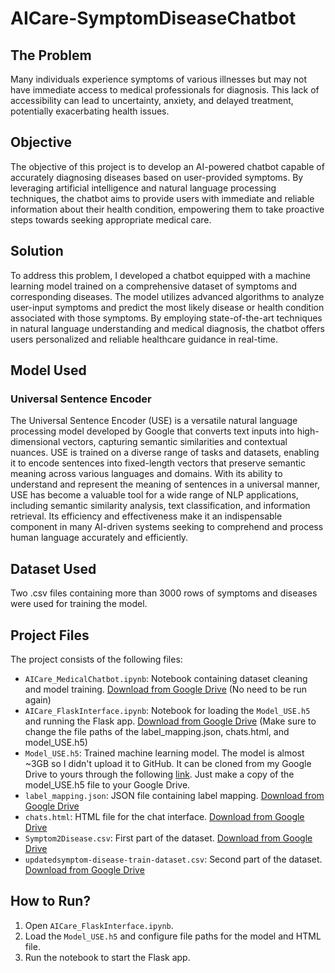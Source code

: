 # AICare-SymptomDiseaseChatbot

## The Problem

Many individuals experience symptoms of various illnesses but may not have immediate access to medical professionals for diagnosis. This lack of accessibility can lead to uncertainty, anxiety, and delayed treatment, potentially exacerbating health issues.

## Objective

The objective of this project is to develop an AI-powered chatbot capable of accurately diagnosing diseases based on user-provided symptoms. By leveraging artificial intelligence and natural language processing techniques, the chatbot aims to provide users with immediate and reliable information about their health condition, empowering them to take proactive steps towards seeking appropriate medical care.

## Solution

To address this problem, I developed a chatbot equipped with a machine learning model trained on a comprehensive dataset of symptoms and corresponding diseases. The model utilizes advanced algorithms to analyze user-input symptoms and predict the most likely disease or health condition associated with those symptoms. By employing state-of-the-art techniques in natural language understanding and medical diagnosis, the chatbot offers users personalized and reliable healthcare guidance in real-time.

## Model Used

### Universal Sentence Encoder

The Universal Sentence Encoder (USE) is a versatile natural language processing model developed by Google that converts text inputs into high-dimensional vectors, capturing semantic similarities and contextual nuances. USE is trained on a diverse range of tasks and datasets, enabling it to encode sentences into fixed-length vectors that preserve semantic meaning across various languages and domains. With its ability to understand and represent the meaning of sentences in a universal manner, USE has become a valuable tool for a wide range of NLP applications, including semantic similarity analysis, text classification, and information retrieval. Its efficiency and effectiveness make it an indispensable component in many AI-driven systems seeking to comprehend and process human language accurately and efficiently.

## Dataset Used

Two .csv files containing more than 3000 rows of symptoms and diseases were used for training the model.

## Project Files

The project consists of the following files:

- `AICare_MedicalChatbot.ipynb`: Notebook containing dataset cleaning and model training. [Download from Google Drive](https://drive.google.com/file/d/1Y4Ki3tZjckF7MBO8qWoYQWiwzhrkM8ld/view?usp=sharing) (No need to be run again)
- `AICare_FlaskInterface.ipynb`: Notebook for loading the `Model_USE.h5` and running the Flask app. [Download from Google Drive](https://drive.google.com/file/d/1DbryDoV-AP4d0gv42_mZ03FsnzhcFRCs/view?usp=sharing) (Make sure to change the file paths of the label_mapping.json, chats.html, and model_USE.h5)
- `Model_USE.h5`: Trained machine learning model. The model is almost ~3GB so I didn't upload it to GitHub. It can be cloned from my Google Drive to yours through the following [link](https://drive.google.com/file/d/1Xc8BsonxcuR1l1001XFJTOFo-v42wQP3/view?usp=drive_link). Just make a copy of the model_USE.h5 file to your Google Drive.
- `label_mapping.json`: JSON file containing label mapping. [Download from Google Drive](https://drive.google.com/file/d/1C3u1qMGdJQwckcZTwCRO3rQXnfz-DoqV/view?usp=sharing)
- `chats.html`: HTML file for the chat interface. [Download from Google Drive](https://drive.google.com/file/d/1eqTItxy-WGx-GjO5NN-RUQUnQmQnU6Af/view?usp=sharing)
- `Symptom2Disease.csv`: First part of the dataset. [Download from Google Drive](https://drive.google.com/file/d/1-7Nrpceeiz-AS3rU3HGruXCen6QBlqOf/view?usp=drive_link)
-  `updatedsymptom-disease-train-dataset.csv`: Second part of the dataset. [Download from Google Drive](https://drive.google.com/file/d/13X4K84nBCzyYA47U4PEAWtYXueoXThzS/view?usp=drive_link)
## How to Run?

1. Open `AICare_FlaskInterface.ipynb`.
2. Load the `Model_USE.h5` and configure file paths for the model and HTML file.
3. Run the notebook to start the Flask app.
